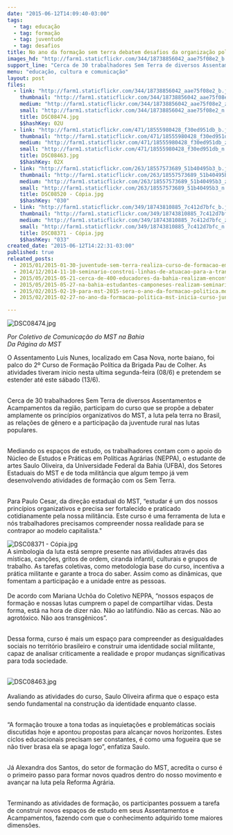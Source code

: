```yaml
---
date: "2015-06-12T14:09:40-03:00"
tags:
  - tag: educação
  - tag: formação
  - tag: juventude
  - tag: desafios
title: No ano da formação sem terra debatem desafios da organização política
images_hd: "http://farm1.staticflickr.com/344/18738856042_aae75f08e2_b.jpg"
support_line: "Cerca de 30 trabalhadores Sem Terra de diversos Assentamentos e Acampamentos do Norte da Bahia debatem os princípios organizativos do MST, a luta pela terra no Brasil e a participação da juventude rural nas lutas populares. "
menu: "educação, cultura e comunicação"
layout: post
files:
  - link: "http://farm1.staticflickr.com/344/18738856042_aae75f08e2_b.jpg"
    thumbnail: "http://farm1.staticflickr.com/344/18738856042_aae75f08e2_t.jpg"
    medium: "http://farm1.staticflickr.com/344/18738856042_aae75f08e2_z.jpg"
    small: "http://farm1.staticflickr.com/344/18738856042_aae75f08e2_n.jpg"
    title: DSC08474.jpg
    $$hashKey: 02U
  - link: "http://farm1.staticflickr.com/471/18555980428_f30ed951db_b.jpg"
    thumbnail: "http://farm1.staticflickr.com/471/18555980428_f30ed951db_t.jpg"
    medium: "http://farm1.staticflickr.com/471/18555980428_f30ed951db_z.jpg"
    small: "http://farm1.staticflickr.com/471/18555980428_f30ed951db_n.jpg"
    title: DSC08463.jpg
    $$hashKey: 02X
  - link: "http://farm1.staticflickr.com/263/18557573689_51b40495b3_b.jpg"
    thumbnail: "http://farm1.staticflickr.com/263/18557573689_51b40495b3_t.jpg"
    medium: "http://farm1.staticflickr.com/263/18557573689_51b40495b3_z.jpg"
    small: "http://farm1.staticflickr.com/263/18557573689_51b40495b3_n.jpg"
    title: DSC08520 - Cópia.jpg
    $$hashKey: "030"
  - link: "http://farm1.staticflickr.com/349/18743810885_7c412d7bfc_b.jpg"
    thumbnail: "http://farm1.staticflickr.com/349/18743810885_7c412d7bfc_t.jpg"
    medium: "http://farm1.staticflickr.com/349/18743810885_7c412d7bfc_z.jpg"
    small: "http://farm1.staticflickr.com/349/18743810885_7c412d7bfc_n.jpg"
    title: DSC08371 - Cópia.jpg
    $$hashKey: "033"
created_date: "2015-06-12T14:22:31-03:00"
published: true
releated_posts:
  - 2015/01/2015-01-30-juventude-sem-terra-realiza-curso-de-formacao-em-veranopolis.md
  - 2014/12/2014-11-10-seminario-constroi-linhas-de-atuacao-para-a-transicao-agroecologica-na-bahia.md
  - 2015/05/2015-05-21-cerca-de-400-educadores-da-bahia-realizam-encontro-sobre-educacao-do-campo.md
  - 2015/05/2015-05-27-na-bahia-estudantes-camponeses-realizam-seminario-de-direito-social-do-campo.md
  - 2015/02/2015-02-19-para-mst-2015-sera-o-ano-da-formacao-politica.md
  - 2015/02/2015-02-27-no-ano-da-formacao-politica-mst-inicia-curso-junto-com-movimento-urbano.md

---
```

<p><img alt="DSC08474.jpg" src="http://farm1.staticflickr.com/344/18738856042_aae75f08e2_b.jpg" /></p>

<p><em>Por Coletivo de Comunica&ccedil;&atilde;o do MST na Bahia<br />
Da P&aacute;gina do MST</em></p>

<p>O Assentamento Luis Nunes, localizado em Casa Nova, norte baiano, foi palco do 2&ordm; Curso de Forma&ccedil;&atilde;o Pol&iacute;tica da Brigada Pau de Colher. As atividades tiveram inicio nesta ultima segunda-feira (08/6) e pretendem se estender at&eacute; este s&aacute;bado (13/6).</p>

<p><br />
Cerca de 30 trabalhadores Sem Terra de diversos Assentamentos e Acampamentos da regi&atilde;o, participam do curso que se prop&otilde;e a debater amplamente os princ&iacute;pios organizativos do MST, a luta pela terra no Brasil, as rela&ccedil;&otilde;es de g&ecirc;nero e a participa&ccedil;&atilde;o da juventude rural nas lutas populares.&nbsp;</p>

<p><br />
Mediando os espa&ccedil;os de estudo, os trabalhadores contam com o apoio do N&uacute;cleo de Estudos e Pr&aacute;ticas em Pol&iacute;ticas Agr&aacute;rias (NEPPA), o estudante de artes Saulo Oliveira, da Universidade Federal da Bahia (UFBA), dos Setores Estaduais do MST e de toda milit&acirc;ncia que algum tempo j&aacute; vem desenvolvendo atividades de forma&ccedil;&atilde;o com os Sem Terra.</p>

<p><br />
Para Paulo Cesar, da dire&ccedil;&atilde;o estadual do MST, &ldquo;estudar &eacute; um dos nossos princ&iacute;pios organizativos e precisa ser fortalecido e praticado cotidianamente pela nossa milit&acirc;ncia. Este curso &eacute; uma ferramenta de luta e n&oacute;s trabalhadores precisamos compreender nossa realidade para se contrapor ao modelo capitalista.&quot;</p>

<p><img alt="DSC08371 - Cópia.jpg" src="http://farm1.staticflickr.com/349/18743810885_7c412d7bfc_b.jpg" /><br />
A simbologia da luta est&aacute; sempre presente nas atividades atrav&eacute;s das m&iacute;sticas, can&ccedil;&otilde;es, gritos de ordem, ciranda infantil, culturais e grupos de trabalho. As tarefas coletivas, como metodologia base do curso, incentiva a pr&aacute;tica militante e garante a troca do saber. Assim como as din&acirc;micas, que fomentam a participa&ccedil;&atilde;o e a unidade entre as pessoas.<br />
<br />
De acordo com Mariana Uch&ocirc;a do Coletivo NEPPA, &ldquo;nossos espa&ccedil;os de forma&ccedil;&atilde;o e nossas lutas cumprem o papel de compartilhar vidas. Desta forma, est&aacute; na hora de dizer n&atilde;o. N&atilde;o ao latif&uacute;ndio. N&atilde;o as cercas. N&atilde;o ao agrot&oacute;xico. N&atilde;o aos transg&ecirc;nicos&rdquo;.&nbsp;</p>

<p><br />
Dessa forma, curso &eacute; mais um espa&ccedil;o para compreender as desigualdades sociais no territ&oacute;rio brasileiro e construir uma identidade social militante, capaz de analisar criticamente a realidade e propor mudan&ccedil;as significativas para toda sociedade.&nbsp;<br />
&nbsp;</p>

<p><img alt="DSC08463.jpg" src="http://farm1.staticflickr.com/471/18555980428_f30ed951db_b.jpg" /><br />
<br />
Avaliando as atividades do curso, Saulo Oliveira afirma que o espa&ccedil;o esta sendo fundamental na constru&ccedil;&atilde;o da identidade enquanto classe.&nbsp;</p>

<p><br />
&ldquo;A forma&ccedil;&atilde;o trouxe a tona todas as inquieta&ccedil;&otilde;es e problem&aacute;ticas sociais discutidas hoje e apontou propostas para alcan&ccedil;ar novos horizontes. Estes ciclos educacionais precisam ser constantes, &eacute; como uma fogueira que se n&atilde;o tiver brasa ela se apaga logo&rdquo;, enfatiza Saulo.&nbsp;</p>

<p><br />
J&aacute; Alexandra dos Santos, do setor de forma&ccedil;&atilde;o do MST, acredita o curso &eacute; o primeiro passo para formar novos quadros dentro do nosso movimento e avan&ccedil;ar na luta pela Reforma Agr&aacute;ria.</p>

<p><br />
Terminando as atividades de forma&ccedil;&atilde;o, os participantes possuem a tarefa de construir novos espa&ccedil;os de estudo em seus Assentamentos e Acampamentos, fazendo com que o conhecimento adquirido tome maiores dimens&otilde;es.&nbsp;</p>
